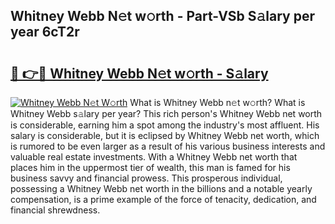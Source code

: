 ## Whitney Webb N𝚎t w𝚘rth - Part-VSb S𝚊lary per year 6cT2r

# <h2><a href="http://gc2854.nevu.top/?p=Whitney+Webb">🔗 👉🔴 Whitney Webb N𝚎t w𝚘rth - S𝚊lary</a></h2>

[![Whitney Webb N𝚎t W𝚘rth](https://i.imgur.com/Oavwk0R.jpeg)](http://gc2854.nevu.top/?p=Whitney+Webb)
What is Whitney Webb n𝚎t w𝚘rth? What is Whitney Webb s𝚊lary per year?
This rich person's Whitney Webb net worth is considerable, earning him a spot among the industry's most affluent. His salary is considerable, but it is eclipsed by Whitney Webb net worth, which is rumored to be even larger as a result of his various business interests and valuable real estate investments. With a Whitney Webb net worth that places him in the uppermost tier of wealth, this man is famed for his business savvy and financial prowess. This prosperous individual, possessing a Whitney Webb net worth in the billions and a notable yearly compensation, is a prime example of the force of tenacity, dedication, and financial shrewdness.
